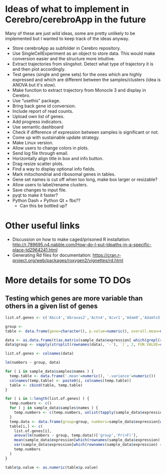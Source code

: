# Ideas of what to implement in Cerebro/cerebroApp in the future

Many of these are just wild ideas, some are pretty unlikely to be implemented but I wanted to keep track of the ideas anyway.

* Store cerebroApp as subfolder in Cerebro repository.
* Use SingleCellExperiment as an object to store data. This would make conversion easier and the structure more intuitive.
* Extract trajectories from slingshot. Detect what type of trajectory it is and then plot accordingly.
* Test genes (single and gene sets) for the ones which are highly expressed and which are different between the samples/clusters (idea is ANOVA but it's slow).
* Make function to extract trajectory from Monocle 3 and display in Cerebro.
* Use “usethis" package.
* Bring back gene id conversion.
* Include report of read counts.
* Upload own list of genes.
* Add progress indicators.
* Use semantic.dashboard
* Check if difference of expression between samples is significant or not.
* Come up with sustainable update strategy.
* Make Linux version.
* Allow users to change colors in plots.
* Send log file through email.
* Horizontally align title in box and info button.
* Drag resize scatter plots.
* Find a way to display optional info fields.
* Mark mitochondrial and ribosomal genes in tables.
* Gene set names is cut off when too long, make box larger or resizable?
* Allow users to label/rename clusters.
* Save changes to input file.
* pyqt to make it faster?
* Python Dash + Python Qt + fbs??
    * Can this be bottled up?

# Other useful links

* Discussion on how to make caged/prisoned R installation: http://r.789695.n4.nabble.com/How-do-I-put-ldpaths-in-a-specific-place-td2964241.html
* Generating Rd files for documentation: https://cran.r-project.org/web/packages/roxygen2/vignettes/rd.html

# More details for some TO DOs

## Testing which genes are more variable than others in a given list of genes

```r
list.of.genes <- c('Abcc4','Abraxas2','Actn4','Acvr1','Adam9','Adamts5','Ager','Amer2','Ank2','Api5','Bach1','Baz2b','Bcl11a','Bcl2l2','Bcl9','Bmt2','1700025G04Rik','1190002N15Rik','Cacna1c','Cebpa','Chd4','Cit','Col23a1','Csk','Csnk1g3','Ctcf','Cul3','Dazl','Dbndd2','Dcun1d4','Ddx3x','Ddx3y','Dhx57','Dpp4','Dscam','Dtna','E2f3','Ehd1','Ephb1','Erc2','Etv3','Eya2','Fam214a','Gabarap','Galnt16','Gdf6','Git1','Gys1','Hdac4','Hnrnph3','Hspa13','Igfbp5','Katnbl1','Loxl3','Lrrc4','Lrrc8e','Map3k8','Mdga2','Mex3c','Mgat1','Mmd','Nkiras2','Nr3c1','Nsd3','Nutf2','Ogt','Ostm1','Pdgfra','Pfn1','Phf20l1','Phyhip','Pitx2','Ppp1cc','R3hdm1','Reep1','Rnf19a','Rtkn2','Senp1','Siah1a','Slc25a13','Slc38a2','Slc41a2','Slf2','Slmap','Snx2','Sox4','Srr','Stag1','Stradb','Syt6','Taf9b','Tbx3','Trp53inp2','Tshz1','Tspan2','Tssk2','Ttyh2','Vegfa','Wnt1','Yes1','Zbed4','Zbtb10','Zfp182','Zfp608','Zfp654')

group <-
table <- data.frame(gene=character(), p.value=numeric(), overall.mean=numeric(), overall.variance=numeric(), stringsAsFactors=FALSE)

data <- as.data.frame(t(as.matrix(sample_data$expression[ which(grepl(rownames(sample_data$expression), pattern=paste0('^', list.of.genes, '$', collapse='|'))),])))
data$group <- vapply(strsplit(rownames(data), '-'), `[`, 2, FUN.VALUE=character(1))

list.of.genes <- colnames(data)

lm(numbers ~ group, data)

for ( i in sample_data$samples$names ) {
  temp.table <- data.frame('.mean'=numeric(), '.variance'=numeric())
  colnames(temp.table) <- paste0(i, colnames(temp.table))
  table <- cbind(table, temp.table)
}

for ( i in 1:length(list.of.genes) ) {
  temp.numbers <- c()
  for ( j in sample_data$samples$names ) {
    temp.numbers <- c(temp.numbers, unlist(tapply(sample_data$expression[which(rownames(sample_data$expression) == list.of.genes[i]),], group, withinRunStats)[[j]]))
  }
  temp.data <- data.frame(group=group, numbers=sample_data$expression[which(rownames(sample_data$expression) == list.of.genes[i]),])
  table[i,] <- c(
    list.of.genes[i],
    anova(lm(numbers ~ group, temp.data))['group','Pr(>F)'],
    mean(sample_data$expression[which(rownames(sample_data$expression) == list.of.genes[i]),]),
    var(sample_data$expression[which(rownames(sample_data$expression) == list.of.genes[i]),]),
    temp.numbers
  )
}

table$p.value <- as.numeric(table$p.value)
```
